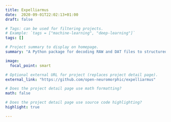 ```yaml
---
title: Expelliarmus
date:  2020-09-01T22:02:13+01:00
draft: false

# Tags: can be used for filtering projects.
# Example: `tags = ["machine-learning", "deep-learning"]`
tags: []

# Project summary to display on homepage.
summary: "A Python package for decoding RAW and DAT files to structured NumPy arrays of events."

image:
  focal_point: smart

# Optional external URL for project (replaces project detail page).
external_link: "https://github.com/open-neuromorphic/expelliarmus"

# Does the project detail page use math formatting?
math: false 

# Does the project detail page use source code highlighting?
highlight: true

---
```

